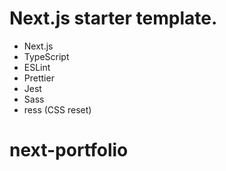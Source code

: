 # Next.js starter template.

- Next.js
- TypeScript
- ESLint
- Prettier
- Jest
- Sass
- ress (CSS reset)

# next-portfolio
